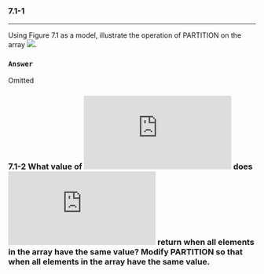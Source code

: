 ### 7.1-1 
***
Using Figure 7.1 as a model, illustrate the operation of PARTITION on the array ![](http://latex.codecogs.com/gif.latex?A\=\;<13,19,9,5,12,8,7,4,21,2,6,11>).
### `Answer`
Omitted

### 7.1-2  What value of ![](http://latex.codecogs.com/gif.latex?q) does ![](http://latex.codecogs.com/gif.latex?PARTITION) return when all elements in the array  have the same value? Modify PARTITION so that when all elements in the array  have the same value.